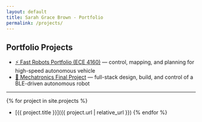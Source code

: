 ```yaml
---
layout: default
title: Sarah Grace Brown - Portfolio
permalink: /projects/
---
```


## Portfolio Projects

<ul>
  <li><a href="https://sgb1443.github.io/ece4160/" target="_blank">⚡ Fast Robots Portfolio (ECE 4160)</a> — control, mapping, and planning for high-speed autonomous vehicle</li>
  <li><a href="https://github.com/Cornell-Robotics-Mechatronics-Lab/mechatronics-project-sgb1443" target="_blank">🤖 Mechatronics Final Project</a> — full-stack design, build, and control of a BLE-driven autonomous robot</li>
</ul>

---

{% for project in site.projects %}
- [{{ project.title }}]({{ project.url | relative_url }})
{% endfor %}
